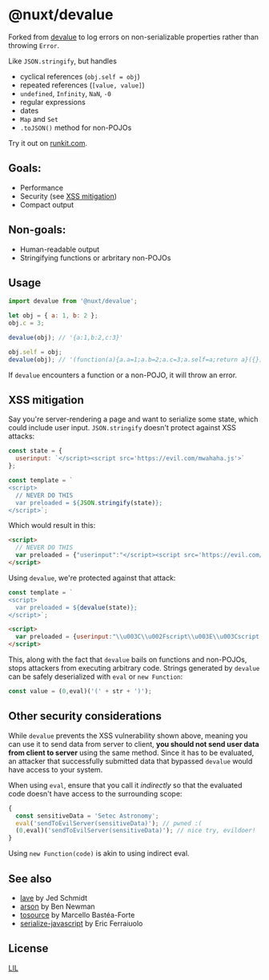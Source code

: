 # @nuxt/devalue

Forked from [devalue](https://github.com/Rich-Harris/devalue) to log errors on non-serializable properties rather than throwing `Error`.

Like `JSON.stringify`, but handles

* cyclical references (`obj.self = obj`)
* repeated references (`[value, value]`)
* `undefined`, `Infinity`, `NaN`, `-0`
* regular expressions
* dates
* `Map` and `Set`
* `.toJSON()` method for non-POJOs

Try it out on [runkit.com](https://npm.runkit.com/@nuxt/devalue).

## Goals:

* Performance
* Security (see [XSS mitigation](#xss-mitigation))
* Compact output


## Non-goals:

* Human-readable output
* Stringifying functions or arbritary non-POJOs


## Usage

```js
import devalue from '@nuxt/devalue';

let obj = { a: 1, b: 2 };
obj.c = 3;

devalue(obj); // '{a:1,b:2,c:3}'

obj.self = obj;
devalue(obj); // '(function(a){a.a=1;a.b=2;a.c=3;a.self=a;return a}({}))'
```

If `devalue` encounters a function or a non-POJO, it will throw an error.


## XSS mitigation

Say you're server-rendering a page and want to serialize some state, which could include user input. `JSON.stringify` doesn't protect against XSS attacks:

```js
const state = {
  userinput: `</script><script src='https://evil.com/mwahaha.js'>`
};

const template = `
<script>
  // NEVER DO THIS
  var preloaded = ${JSON.stringify(state)};
</script>`;
```

Which would result in this:

```html
<script>
  // NEVER DO THIS
  var preloaded = {"userinput":"</script><script src='https://evil.com/mwahaha.js'>"};
</script>
```

Using `devalue`, we're protected against that attack:

```js
const template = `
<script>
  var preloaded = ${devalue(state)};
</script>`;
```

```html
<script>
  var preloaded = {userinput:"\\u003C\\u002Fscript\\u003E\\u003Cscript src=\'https:\\u002F\\u002Fevil.com\\u002Fmwahaha.js\'\\u003E"};
</script>
```

This, along with the fact that `devalue` bails on functions and non-POJOs, stops attackers from executing arbitrary code. Strings generated by `devalue` can be safely deserialized with `eval` or `new Function`:

```js
const value = (0,eval)('(' + str + ')');
```


## Other security considerations

While `devalue` prevents the XSS vulnerability shown above, meaning you can use it to send data from server to client, **you should not send user data from client to server** using the same method. Since it has to be evaluated, an attacker that successfully submitted data that bypassed `devalue` would have access to your system.

When using `eval`, ensure that you call it *indirectly* so that the evaluated code doesn't have access to the surrounding scope:

```js
{
  const sensitiveData = 'Setec Astronomy';
  eval('sendToEvilServer(sensitiveData)'); // pwned :(
  (0,eval)('sendToEvilServer(sensitiveData)'); // nice try, evildoer!
}
```

Using `new Function(code)` is akin to using indirect eval.


## See also

* [lave](https://github.com/jed/lave) by Jed Schmidt
* [arson](https://github.com/benjamn/arson) by Ben Newman
* [tosource](https://github.com/marcello3d/node-tosource) by Marcello Bastéa-Forte
* [serialize-javascript](https://github.com/yahoo/serialize-javascript) by Eric Ferraiuolo


## License

[LIL](LICENSE)
